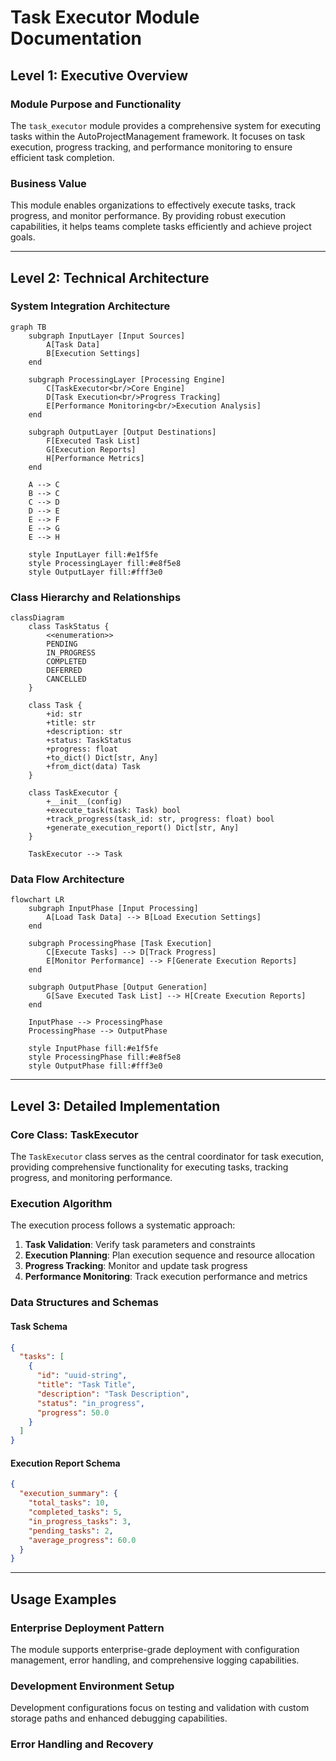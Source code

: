 # Task Executor Module Documentation

## Level 1: Executive Overview

### Module Purpose and Functionality
The `task_executor` module provides a comprehensive system for executing tasks within the AutoProjectManagement framework. It focuses on task execution, progress tracking, and performance monitoring to ensure efficient task completion.

### Business Value
This module enables organizations to effectively execute tasks, track progress, and monitor performance. By providing robust execution capabilities, it helps teams complete tasks efficiently and achieve project goals.

---

## Level 2: Technical Architecture

### System Integration Architecture
```mermaid
graph TB
    subgraph InputLayer [Input Sources]
        A[Task Data]
        B[Execution Settings]
    end
    
    subgraph ProcessingLayer [Processing Engine]
        C[TaskExecutor<br/>Core Engine]
        D[Task Execution<br/>Progress Tracking]
        E[Performance Monitoring<br/>Execution Analysis]
    end
    
    subgraph OutputLayer [Output Destinations]
        F[Executed Task List]
        G[Execution Reports]
        H[Performance Metrics]
    end
    
    A --> C
    B --> C
    C --> D
    D --> E
    E --> F
    E --> G
    E --> H
    
    style InputLayer fill:#e1f5fe
    style ProcessingLayer fill:#e8f5e8
    style OutputLayer fill:#fff3e0
```

### Class Hierarchy and Relationships
```mermaid
classDiagram
    class TaskStatus {
        <<enumeration>>
        PENDING
        IN_PROGRESS
        COMPLETED
        DEFERRED
        CANCELLED
    }
    
    class Task {
        +id: str
        +title: str
        +description: str
        +status: TaskStatus
        +progress: float
        +to_dict() Dict[str, Any]
        +from_dict(data) Task
    }
    
    class TaskExecutor {
        +__init__(config)
        +execute_task(task: Task) bool
        +track_progress(task_id: str, progress: float) bool
        +generate_execution_report() Dict[str, Any]
    }
    
    TaskExecutor --> Task
```

### Data Flow Architecture
```mermaid
flowchart LR
    subgraph InputPhase [Input Processing]
        A[Load Task Data] --> B[Load Execution Settings]
    end
    
    subgraph ProcessingPhase [Task Execution]
        C[Execute Tasks] --> D[Track Progress]
        E[Monitor Performance] --> F[Generate Execution Reports]
    end
    
    subgraph OutputPhase [Output Generation]
        G[Save Executed Task List] --> H[Create Execution Reports]
    end
    
    InputPhase --> ProcessingPhase
    ProcessingPhase --> OutputPhase
    
    style InputPhase fill:#e1f5fe
    style ProcessingPhase fill:#e8f5e8
    style OutputPhase fill:#fff3e0
```

---

## Level 3: Detailed Implementation

### Core Class: TaskExecutor
The `TaskExecutor` class serves as the central coordinator for task execution, providing comprehensive functionality for executing tasks, tracking progress, and monitoring performance.

### Execution Algorithm
The execution process follows a systematic approach:

1. **Task Validation**: Verify task parameters and constraints
2. **Execution Planning**: Plan execution sequence and resource allocation
3. **Progress Tracking**: Monitor and update task progress
4. **Performance Monitoring**: Track execution performance and metrics

### Data Structures and Schemas

#### Task Schema
```json
{
  "tasks": [
    {
      "id": "uuid-string",
      "title": "Task Title",
      "description": "Task Description",
      "status": "in_progress",
      "progress": 50.0
    }
  ]
}
```

#### Execution Report Schema
```json
{
  "execution_summary": {
    "total_tasks": 10,
    "completed_tasks": 5,
    "in_progress_tasks": 3,
    "pending_tasks": 2,
    "average_progress": 60.0
  }
}
```

---

## Usage Examples

### Enterprise Deployment Pattern
The module supports enterprise-grade deployment with configuration management, error handling, and comprehensive logging capabilities.

### Development Environment Setup
Development configurations focus on testing and validation with custom storage paths and enhanced debugging capabilities.

### Error Handling and Recovery
